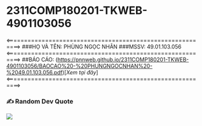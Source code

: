 # 2311COMP180201-TKWEB-4901103056
<==========================================================>
###HỌ VÀ TÊN: PHÙNG NGỌC NHÂN
###MSSV: 49.01.103.056
<==========================================================>
##BÁO CÁO: (https://pnnweb.github.io/2311COMP180201-TKWEB-4901103056/BAOCAO%20-%20PHUNGNGOCNHAN%20-%2049.01.103.056.pdf)[*Xem tại đây*]
<==========================================================>
### ✍️ Random Dev Quote
![](https://quotes-github-readme.vercel.app/api?type=horizontal&theme=radical)
